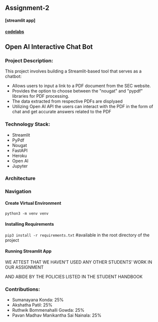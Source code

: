 ## Assignment-2

#### [streamlit app]

#### [codelabs](https://codelabs-preview.appspot.com/?file_id=1k9h6G5z1DkXoStdQyCTC3ZMsNPTBl2wp-AFMHDoi1es#0)

## Open AI Interactive Chat Bot

### Project Description:
This project involves building a Streamlit-based tool that serves as a chatbot:

- Allows users to input a link to a PDF document from the SEC website.
- Provides the option to choose between the "nougat" and "pypdf" libraries for PDF processing.
- The data extracted from respective PDFs are displyaed
- Utilizing Open AI API the users can interact with the PDF in the form of chat and get accurate answers related to the PDF

### Technology Stack:
- Streamlit
- PyPdf
- Nougat
- FastAPI
- Heroku
- Open AI
- Jupyter

### Architecture


### Navigation


#### Create Virtual Environment

`python3 -m venv venv`

#### Installing Requirements 

`pip3 install -r requirements.txt`     #available in the root directory of the project

#### Running Streamlit App


WE ATTEST THAT WE HAVEN’T USED ANY OTHER STUDENTS’ WORK IN OUR ASSIGNMENT

AND ABIDE BY THE POLICIES LISTED IN THE STUDENT HANDBOOK

 ### Contributions: 

- Sumanayana Konda: 25% 
- Akshatha Patil: 25% 
- Ruthwik Bommenahalli Gowda: 25%
- Pavan Madhav Manikantha Sai Nainala: 25% 
